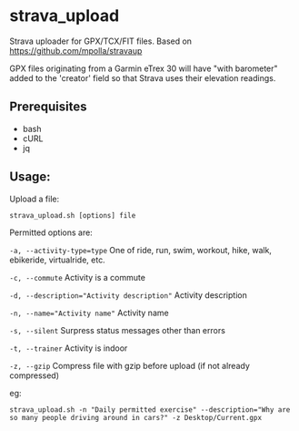 # strava_upload
Strava uploader for GPX/TCX/FIT files.
Based on https://github.com/mpolla/stravaup

GPX files originating from a Garmin eTrex 30 will have "with barometer" added to the 'creator' field so that Strava uses their elevation readings.

## Prerequisites
* bash
* cURL
* jq


## Usage:
Upload a file:

  `strava_upload.sh [options] file`

Permitted options are:

`-a, --activity-type=type` One of ride, run, swim, workout, hike, walk, ebikeride, virtualride, etc.

`-c, --commute` Activity is a commute

`-d, --description="Activity description"` Activity description

`-n, --name="Activity name"` Activity name

`-s, --silent` Surpress status messages other than errors

`-t, --trainer` Activity is indoor

`-z, --gzip` Compress file with gzip before upload (if not already compressed)

eg:

  `strava_upload.sh -n "Daily permitted exercise" --description="Why are so many people driving around in cars?" -z Desktop/Current.gpx`
